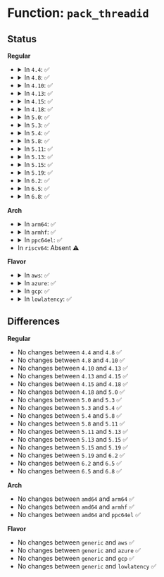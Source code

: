 # Function: <code>pack_threadid</code>

## Status
<b>Regular</b>
<ul>
<li>
<details>
<summary>In <code>4.4</code>: ✅</summary>

```c
char *pack_threadid(char *pkt, unsigned char *id);
```

**Collision:** Unique Static

**Inline:** No

**Transformation:** False

**Instances:**

```
In kernel/debug/gdbstub.c (ffffffff811307a0)
Location: kernel/debug/gdbstub.c:407
Inline: False
Direct callers:
  - kernel/debug/gdbstub.c:gdb_serial_stub
  - kernel/debug/gdbstub.c:gdb_serial_stub
  - kernel/debug/gdbstub.c:gdb_serial_stub
  - kernel/debug/gdbstub.c:gdb_serial_stub
```
**Symbols:**

```
ffffffff811307a0-ffffffff8113080f: pack_threadid (STB_LOCAL)
```
</details>
</li>
<li>
<details>
<summary>In <code>4.8</code>: ✅</summary>

```c
char *pack_threadid(char *pkt, unsigned char *id);
```

**Collision:** Unique Static

**Inline:** No

**Transformation:** False

**Instances:**

```
In kernel/debug/gdbstub.c (ffffffff81138ab0)
Location: kernel/debug/gdbstub.c:407
Inline: False
Direct callers:
  - kernel/debug/gdbstub.c:gdb_serial_stub
  - kernel/debug/gdbstub.c:gdb_serial_stub
  - kernel/debug/gdbstub.c:gdb_serial_stub
  - kernel/debug/gdbstub.c:gdb_serial_stub
```
**Symbols:**

```
ffffffff81138ab0-ffffffff81138b19: pack_threadid (STB_LOCAL)
```
</details>
</li>
<li>
<details>
<summary>In <code>4.10</code>: ✅</summary>

```c
char *pack_threadid(char *pkt, unsigned char *id);
```

**Collision:** Unique Static

**Inline:** No

**Transformation:** False

**Instances:**

```
In kernel/debug/gdbstub.c (ffffffff81142840)
Location: kernel/debug/gdbstub.c:407
Inline: False
Direct callers:
  - kernel/debug/gdbstub.c:gdb_serial_stub
  - kernel/debug/gdbstub.c:gdb_serial_stub
  - kernel/debug/gdbstub.c:gdb_serial_stub
  - kernel/debug/gdbstub.c:gdb_serial_stub
```
**Symbols:**

```
ffffffff81142840-ffffffff811428a9: pack_threadid (STB_LOCAL)
```
</details>
</li>
<li>
<details>
<summary>In <code>4.13</code>: ✅</summary>

```c
char *pack_threadid(char *pkt, unsigned char *id);
```

**Collision:** Unique Static

**Inline:** No

**Transformation:** False

**Instances:**

```
In kernel/debug/gdbstub.c (ffffffff81144070)
Location: kernel/debug/gdbstub.c:408
Inline: False
Direct callers:
  - kernel/debug/gdbstub.c:gdb_serial_stub
  - kernel/debug/gdbstub.c:gdb_serial_stub
  - kernel/debug/gdbstub.c:gdb_serial_stub
  - kernel/debug/gdbstub.c:gdb_serial_stub
```
**Symbols:**

```
ffffffff81144070-ffffffff811440d9: pack_threadid (STB_LOCAL)
```
</details>
</li>
<li>
<details>
<summary>In <code>4.15</code>: ✅</summary>

```c
char *pack_threadid(char *pkt, unsigned char *id);
```

**Collision:** Unique Static

**Inline:** No

**Transformation:** False

**Instances:**

```
In kernel/debug/gdbstub.c (ffffffff81150d30)
Location: kernel/debug/gdbstub.c:408
Inline: False
Direct callers:
  - kernel/debug/gdbstub.c:gdb_serial_stub
  - kernel/debug/gdbstub.c:gdb_serial_stub
  - kernel/debug/gdbstub.c:gdb_serial_stub
  - kernel/debug/gdbstub.c:gdb_serial_stub
```
**Symbols:**

```
ffffffff81150d30-ffffffff81150d99: pack_threadid (STB_LOCAL)
```
</details>
</li>
<li>
<details>
<summary>In <code>4.18</code>: ✅</summary>

```c
char *pack_threadid(char *pkt, unsigned char *id);
```

**Collision:** Unique Static

**Inline:** No

**Transformation:** False

**Instances:**

```
In kernel/debug/gdbstub.c (ffffffff8115fb20)
Location: kernel/debug/gdbstub.c:408
Inline: False
Direct callers:
  - kernel/debug/gdbstub.c:gdb_serial_stub
  - kernel/debug/gdbstub.c:gdb_serial_stub
  - kernel/debug/gdbstub.c:gdb_serial_stub
  - kernel/debug/gdbstub.c:gdb_serial_stub
```
**Symbols:**

```
ffffffff8115fb20-ffffffff8115fb89: pack_threadid (STB_LOCAL)
```
</details>
</li>
<li>
<details>
<summary>In <code>5.0</code>: ✅</summary>

```c
char *pack_threadid(char *pkt, unsigned char *id);
```

**Collision:** Unique Static

**Inline:** No

**Transformation:** False

**Instances:**

```
In kernel/debug/gdbstub.c (ffffffff8116c890)
Location: kernel/debug/gdbstub.c:408
Inline: False
Direct callers:
  - kernel/debug/gdbstub.c:gdb_serial_stub
  - kernel/debug/gdbstub.c:gdb_serial_stub
  - kernel/debug/gdbstub.c:gdb_serial_stub
  - kernel/debug/gdbstub.c:gdb_serial_stub
```
**Symbols:**

```
ffffffff8116c890-ffffffff8116c8f9: pack_threadid (STB_LOCAL)
```
</details>
</li>
<li>
<details>
<summary>In <code>5.3</code>: ✅</summary>

```c
char *pack_threadid(char *pkt, unsigned char *id);
```

**Collision:** Unique Static

**Inline:** No

**Transformation:** False

**Instances:**

```
In kernel/debug/gdbstub.c (ffffffff81179500)
Location: kernel/debug/gdbstub.c:408
Inline: False
Direct callers:
  - kernel/debug/gdbstub.c:gdb_serial_stub
  - kernel/debug/gdbstub.c:gdb_cmd_query
  - kernel/debug/gdbstub.c:gdb_cmd_query
  - kernel/debug/gdbstub.c:gdb_cmd_query
```
**Symbols:**

```
ffffffff81179500-ffffffff8117958e: pack_threadid (STB_LOCAL)
```
</details>
</li>
<li>
<details>
<summary>In <code>5.4</code>: ✅</summary>

```c
char *pack_threadid(char *pkt, unsigned char *id);
```

**Collision:** Unique Static

**Inline:** No

**Transformation:** False

**Instances:**

```
In kernel/debug/gdbstub.c (ffffffff81185390)
Location: kernel/debug/gdbstub.c:408
Inline: False
Direct callers:
  - kernel/debug/gdbstub.c:gdb_serial_stub
  - kernel/debug/gdbstub.c:gdb_cmd_query
  - kernel/debug/gdbstub.c:gdb_cmd_query
  - kernel/debug/gdbstub.c:gdb_cmd_query
```
**Symbols:**

```
ffffffff81185390-ffffffff8118541e: pack_threadid (STB_LOCAL)
```
</details>
</li>
<li>
<details>
<summary>In <code>5.8</code>: ✅</summary>

```c
char *pack_threadid(char *pkt, unsigned char *id);
```

**Collision:** Unique Static

**Inline:** No

**Transformation:** False

**Instances:**

```
In kernel/debug/gdbstub.c (ffffffff81199590)
Location: kernel/debug/gdbstub.c:408
Inline: False
Direct callers:
  - kernel/debug/gdbstub.c:gdb_serial_stub
  - kernel/debug/gdbstub.c:gdb_cmd_query
  - kernel/debug/gdbstub.c:gdb_cmd_query
  - kernel/debug/gdbstub.c:gdb_cmd_query
```
**Symbols:**

```
ffffffff81199590-ffffffff81199620: pack_threadid (STB_LOCAL)
```
</details>
</li>
<li>
<details>
<summary>In <code>5.11</code>: ✅</summary>

```c
char *pack_threadid(char *pkt, unsigned char *id);
```

**Collision:** Unique Static

**Inline:** No

**Transformation:** False

**Instances:**

```
In kernel/debug/gdbstub.c (ffffffff811966f0)
Location: kernel/debug/gdbstub.c:408
Inline: False
Direct callers:
  - kernel/debug/gdbstub.c:gdb_serial_stub
  - kernel/debug/gdbstub.c:gdb_cmd_query
  - kernel/debug/gdbstub.c:gdb_cmd_query
  - kernel/debug/gdbstub.c:gdb_cmd_query
```
**Symbols:**

```
ffffffff811966f0-ffffffff81196780: pack_threadid (STB_LOCAL)
```
</details>
</li>
<li>
<details>
<summary>In <code>5.13</code>: ✅</summary>

```c
char *pack_threadid(char *pkt, unsigned char *id);
```

**Collision:** Unique Static

**Inline:** No

**Transformation:** False

**Instances:**

```
In kernel/debug/gdbstub.c (ffffffff811976a0)
Location: kernel/debug/gdbstub.c:408
Inline: False
Direct callers:
  - kernel/debug/gdbstub.c:gdb_serial_stub
  - kernel/debug/gdbstub.c:gdb_cmd_query
  - kernel/debug/gdbstub.c:gdb_cmd_query
  - kernel/debug/gdbstub.c:gdb_cmd_query
```
**Symbols:**

```
ffffffff811976a0-ffffffff81197730: pack_threadid (STB_LOCAL)
```
</details>
</li>
<li>
<details>
<summary>In <code>5.15</code>: ✅</summary>

```c
char *pack_threadid(char *pkt, unsigned char *id);
```

**Collision:** Unique Static

**Inline:** No

**Transformation:** False

**Instances:**

```
In kernel/debug/gdbstub.c (ffffffff811c1410)
Location: kernel/debug/gdbstub.c:405
Inline: False
Direct callers:
  - kernel/debug/gdbstub.c:gdb_serial_stub
  - kernel/debug/gdbstub.c:gdb_cmd_query
  - kernel/debug/gdbstub.c:gdb_cmd_query
  - kernel/debug/gdbstub.c:gdb_cmd_query
```
**Symbols:**

```
ffffffff811c1410-ffffffff811c14a1: pack_threadid (STB_LOCAL)
```
</details>
</li>
<li>
<details>
<summary>In <code>5.19</code>: ✅</summary>

```c
char *pack_threadid(char *pkt, unsigned char *id);
```

**Collision:** Unique Static

**Inline:** No

**Transformation:** False

**Instances:**

```
In kernel/debug/gdbstub.c (ffffffff811f4a20)
Location: kernel/debug/gdbstub.c:405
Inline: False
Direct callers:
  - kernel/debug/gdbstub.c:gdb_serial_stub
  - kernel/debug/gdbstub.c:gdb_cmd_query
  - kernel/debug/gdbstub.c:gdb_cmd_query
  - kernel/debug/gdbstub.c:gdb_cmd_query
```
**Symbols:**

```
ffffffff811f4a20-ffffffff811f4ab8: pack_threadid (STB_LOCAL)
```
</details>
</li>
<li>
<details>
<summary>In <code>6.2</code>: ✅</summary>

```c
char *pack_threadid(char *pkt, unsigned char *id);
```

**Collision:** Unique Static

**Inline:** No

**Transformation:** False

**Instances:**

```
In kernel/debug/gdbstub.c (ffffffff8123baf0)
Location: kernel/debug/gdbstub.c:405
Inline: False
Direct callers:
  - kernel/debug/gdbstub.c:gdb_serial_stub
  - kernel/debug/gdbstub.c:gdb_cmd_query
  - kernel/debug/gdbstub.c:gdb_cmd_query
  - kernel/debug/gdbstub.c:gdb_cmd_query
```
**Symbols:**

```
ffffffff8123baf0-ffffffff8123bb88: pack_threadid (STB_LOCAL)
```
</details>
</li>
<li>
<details>
<summary>In <code>6.5</code>: ✅</summary>

```c
char *pack_threadid(char *pkt, unsigned char *id);
```

**Collision:** Unique Static

**Inline:** No

**Transformation:** False

**Instances:**

```
In kernel/debug/gdbstub.c (ffffffff81252b00)
Location: kernel/debug/gdbstub.c:405
Inline: False
Direct callers:
  - kernel/debug/gdbstub.c:gdb_serial_stub
  - kernel/debug/gdbstub.c:gdb_cmd_query
  - kernel/debug/gdbstub.c:gdb_cmd_query
  - kernel/debug/gdbstub.c:gdb_cmd_query
```
**Symbols:**

```
ffffffff81252b00-ffffffff81252b94: pack_threadid (STB_LOCAL)
```
</details>
</li>
<li>
<details>
<summary>In <code>6.8</code>: ✅</summary>

```c
char *pack_threadid(char *pkt, unsigned char *id);
```

**Collision:** Unique Static

**Inline:** No

**Transformation:** False

**Instances:**

```
In kernel/debug/gdbstub.c (ffffffff8126c970)
Location: kernel/debug/gdbstub.c:405
Inline: False
Direct callers:
  - kernel/debug/gdbstub.c:gdb_serial_stub
  - kernel/debug/gdbstub.c:gdb_cmd_query
  - kernel/debug/gdbstub.c:gdb_cmd_query
  - kernel/debug/gdbstub.c:gdb_cmd_query
```
**Symbols:**

```
ffffffff8126c970-ffffffff8126ca04: pack_threadid (STB_LOCAL)
```
</details>
</li>
</ul>
<b>Arch</b>
<ul>
<li>
<details>
<summary>In <code>arm64</code>: ✅</summary>

```c
char *pack_threadid(char *pkt, unsigned char *id);
```

**Collision:** Unique Static

**Inline:** No

**Transformation:** False

**Instances:**

```
In kernel/debug/gdbstub.c (ffff8000101fb0a0)
Location: kernel/debug/gdbstub.c:408
Inline: False
Direct callers:
  - kernel/debug/gdbstub.c:gdb_serial_stub
  - kernel/debug/gdbstub.c:gdb_cmd_query
  - kernel/debug/gdbstub.c:gdb_cmd_query
  - kernel/debug/gdbstub.c:gdb_cmd_query
```
**Symbols:**

```
ffff8000101fb0a0-ffff8000101fb164: pack_threadid (STB_LOCAL)
```
</details>
</li>
<li>
<details>
<summary>In <code>armhf</code>: ✅</summary>

```c
char *pack_threadid(char *pkt, unsigned char *id);
```

**Collision:** Unique Static

**Inline:** No

**Transformation:** False

**Instances:**

```
In kernel/debug/gdbstub.c (c043b06c)
Location: kernel/debug/gdbstub.c:408
Inline: False
Direct callers:
  - kernel/debug/gdbstub.c:gdb_serial_stub
  - kernel/debug/gdbstub.c:gdb_cmd_query
  - kernel/debug/gdbstub.c:gdb_cmd_query
  - kernel/debug/gdbstub.c:gdb_cmd_query
```
**Symbols:**

```
c043b06c-c043b118: pack_threadid (STB_LOCAL)
```
</details>
</li>
<li>
<details>
<summary>In <code>ppc64el</code>: ✅</summary>

```c
char *pack_threadid(char *pkt, unsigned char *id);
```

**Collision:** Unique Static

**Inline:** No

**Transformation:** False

**Instances:**

```
In kernel/debug/gdbstub.c (c000000000272be0)
Location: kernel/debug/gdbstub.c:408
Inline: False
Direct callers:
  - kernel/debug/gdbstub.c:gdb_serial_stub
  - kernel/debug/gdbstub.c:gdb_cmd_query
  - kernel/debug/gdbstub.c:gdb_cmd_query
  - kernel/debug/gdbstub.c:gdb_cmd_query
```
**Symbols:**

```
c000000000272be0-c000000000272d00: pack_threadid (STB_LOCAL)
```
</details>
</li>
<li>
In <code>riscv64</code>: Absent ⚠️
</li>
</ul>
<b>Flavor</b>
<ul>
<li>
<details>
<summary>In <code>aws</code>: ✅</summary>

```c
char *pack_threadid(char *pkt, unsigned char *id);
```

**Collision:** Unique Static

**Inline:** No

**Transformation:** False

**Instances:**

```
In kernel/debug/gdbstub.c (ffffffff8117d9b0)
Location: kernel/debug/gdbstub.c:408
Inline: False
Direct callers:
  - kernel/debug/gdbstub.c:gdb_serial_stub
  - kernel/debug/gdbstub.c:gdb_cmd_query
  - kernel/debug/gdbstub.c:gdb_cmd_query
  - kernel/debug/gdbstub.c:gdb_cmd_query
```
**Symbols:**

```
ffffffff8117d9b0-ffffffff8117da3e: pack_threadid (STB_LOCAL)
```
</details>
</li>
<li>
<details>
<summary>In <code>azure</code>: ✅</summary>

```c
char *pack_threadid(char *pkt, unsigned char *id);
```

**Collision:** Unique Static

**Inline:** No

**Transformation:** False

**Instances:**

```
In kernel/debug/gdbstub.c (ffffffff81170b00)
Location: kernel/debug/gdbstub.c:408
Inline: False
Direct callers:
  - kernel/debug/gdbstub.c:gdb_serial_stub
  - kernel/debug/gdbstub.c:gdb_cmd_query
  - kernel/debug/gdbstub.c:gdb_cmd_query
  - kernel/debug/gdbstub.c:gdb_cmd_query
```
**Symbols:**

```
ffffffff81170b00-ffffffff81170b8e: pack_threadid (STB_LOCAL)
```
</details>
</li>
<li>
<details>
<summary>In <code>gcp</code>: ✅</summary>

```c
char *pack_threadid(char *pkt, unsigned char *id);
```

**Collision:** Unique Static

**Inline:** No

**Transformation:** False

**Instances:**

```
In kernel/debug/gdbstub.c (ffffffff8117b780)
Location: kernel/debug/gdbstub.c:408
Inline: False
Direct callers:
  - kernel/debug/gdbstub.c:gdb_serial_stub
  - kernel/debug/gdbstub.c:gdb_cmd_query
  - kernel/debug/gdbstub.c:gdb_cmd_query
  - kernel/debug/gdbstub.c:gdb_cmd_query
```
**Symbols:**

```
ffffffff8117b780-ffffffff8117b80e: pack_threadid (STB_LOCAL)
```
</details>
</li>
<li>
<details>
<summary>In <code>lowlatency</code>: ✅</summary>

```c
char *pack_threadid(char *pkt, unsigned char *id);
```

**Collision:** Unique Static

**Inline:** No

**Transformation:** False

**Instances:**

```
In kernel/debug/gdbstub.c (ffffffff811890a0)
Location: kernel/debug/gdbstub.c:408
Inline: False
Direct callers:
  - kernel/debug/gdbstub.c:gdb_serial_stub
  - kernel/debug/gdbstub.c:gdb_cmd_query
  - kernel/debug/gdbstub.c:gdb_cmd_query
  - kernel/debug/gdbstub.c:gdb_cmd_query
```
**Symbols:**

```
ffffffff811890a0-ffffffff8118912e: pack_threadid (STB_LOCAL)
```
</details>
</li>
</ul>

## Differences
<b>Regular</b>
<ul>
<li>
No changes between <code>4.4</code> and <code>4.8</code> ✅
</li>
<li>
No changes between <code>4.8</code> and <code>4.10</code> ✅
</li>
<li>
No changes between <code>4.10</code> and <code>4.13</code> ✅
</li>
<li>
No changes between <code>4.13</code> and <code>4.15</code> ✅
</li>
<li>
No changes between <code>4.15</code> and <code>4.18</code> ✅
</li>
<li>
No changes between <code>4.18</code> and <code>5.0</code> ✅
</li>
<li>
No changes between <code>5.0</code> and <code>5.3</code> ✅
</li>
<li>
No changes between <code>5.3</code> and <code>5.4</code> ✅
</li>
<li>
No changes between <code>5.4</code> and <code>5.8</code> ✅
</li>
<li>
No changes between <code>5.8</code> and <code>5.11</code> ✅
</li>
<li>
No changes between <code>5.11</code> and <code>5.13</code> ✅
</li>
<li>
No changes between <code>5.13</code> and <code>5.15</code> ✅
</li>
<li>
No changes between <code>5.15</code> and <code>5.19</code> ✅
</li>
<li>
No changes between <code>5.19</code> and <code>6.2</code> ✅
</li>
<li>
No changes between <code>6.2</code> and <code>6.5</code> ✅
</li>
<li>
No changes between <code>6.5</code> and <code>6.8</code> ✅
</li>
</ul>
<b>Arch</b>
<ul>
<li>
No changes between <code>amd64</code> and <code>arm64</code> ✅
</li>
<li>
No changes between <code>amd64</code> and <code>armhf</code> ✅
</li>
<li>
No changes between <code>amd64</code> and <code>ppc64el</code> ✅
</li>
</ul>
<b>Flavor</b>
<ul>
<li>
No changes between <code>generic</code> and <code>aws</code> ✅
</li>
<li>
No changes between <code>generic</code> and <code>azure</code> ✅
</li>
<li>
No changes between <code>generic</code> and <code>gcp</code> ✅
</li>
<li>
No changes between <code>generic</code> and <code>lowlatency</code> ✅
</li>
</ul>
